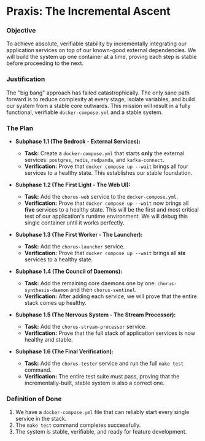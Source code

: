 # Praxis: The Incremental Ascent

### Objective
To achieve absolute, verifiable stability by incrementally integrating our application services on top of our known-good external dependencies. We will build the system up one container at a time, proving each step is stable before proceeding to the next.

### Justification
The "big bang" approach has failed catastrophically. The only sane path forward is to reduce complexity at every stage, isolate variables, and build our system from a stable core outwards. This mission will result in a fully functional, verifiable `docker-compose.yml` and a stable system.

### The Plan

*   **Subphase 1.1 (The Bedrock - External Services):**
    *   **Task:** Create a `docker-compose.yml` that starts **only** the external services: `postgres`, `redis`, `redpanda`, and `kafka-connect`.
    *   **Verification:** Prove that `docker compose up --wait` brings all four services to a healthy state. This establishes our stable foundation.

*   **Subphase 1.2 (The First Light - The Web UI):**
    *   **Task:** Add the `chorus-web` service to the `docker-compose.yml`.
    *   **Verification:** Prove that `docker compose up --wait` now brings all **five** services to a healthy state. This will be the first and most critical test of our application's runtime environment. We will debug this single container until it works perfectly.

*   **Subphase 1.3 (The First Worker - The Launcher):**
    *   **Task:** Add the `chorus-launcher` service.
    *   **Verification:** Prove that `docker compose up --wait` brings all **six** services to a healthy state.

*   **Subphase 1.4 (The Council of Daemons):**
    *   **Task:** Add the remaining core daemons one by one: `chorus-synthesis-daemon` and then `chorus-sentinel`.
    *   **Verification:** After adding each service, we will prove that the entire stack comes up healthy.

*   **Subphase 1.5 (The Nervous System - The Stream Processor):**
    *   **Task:** Add the `chorus-stream-processor` service.
    *   **Verification:** Prove that the full stack of application services is now healthy and stable.

*   **Subphase 1.6 (The Final Verification):**
    *   **Task:** Add the `chorus-tester` service and run the full `make test` command.
    *   **Verification:** The entire test suite must pass, proving that the incrementally-built, stable system is also a correct one.

### Definition of Done
1.  We have a `docker-compose.yml` file that can reliably start every single service in the stack.
2.  The `make test` command completes successfully.
3.  The system is stable, verifiable, and ready for feature development.
